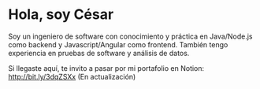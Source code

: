 # Hola, soy César

Soy un ingeniero de software con conocimiento y práctica en Java/Node.js como backend y Javascript/Angular como frontend. También tengo experiencia en pruebas de software y análisis de datos.

Si llegaste aquí, te invito a pasar por mi portafolio en Notion: http://bit.ly/3dqZSXx (En actualización)
